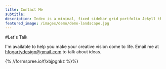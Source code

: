 ```yaml
---
title: Contact Me
subtitle:
description: Index is a minimal, fixed sidebar grid portfolio Jekyll theme.
featured_image: /images/demo/demo-landscape.jpg
---
```


#Let's Talk

I'm available to help you make your creative vision come to life. Email me at hfogartydesign@gmail.com to talk about ideas.

{% //formspree.io/f/xbjpgnkz %}%}
